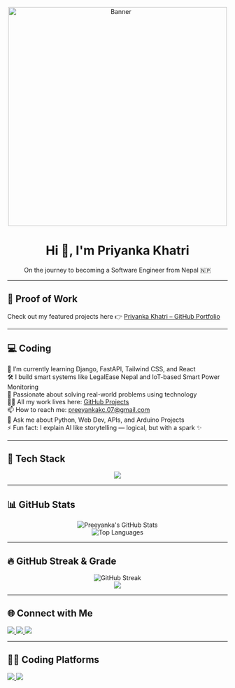 <p align="center">
  <img width="500" src="https://github.com/user-attachments/assets/f2067c28-523a-4277-b965-332ca7c874cb" alt="Banner" />
</p>

<h1 align="center">Hi 👋, I'm <strong>Priyanka Khatri</strong></h1>

<p align="center">
  On the journey to becoming a Software Engineer from Nepal 🇳🇵
</p>

---

## 🚀 Proof of Work  
Check out my featured projects here 👉 [Priyanka Khatri – GitHub Portfolio](https://github.com/preeyankakc037?tab=repositories)

---

## 💻 Coding  

🌱 I’m currently learning Django, FastAPI, Tailwind CSS, and React  
🛠️ I build smart systems like LegalEase Nepal and IoT-based Smart Power Monitoring  
🧠 Passionate about solving real-world problems using technology  
👩‍💻 All my work lives here: [GitHub Projects](https://github.com/preeyankakc037?tab=repositories)  
📫 How to reach me: preeyankakc.07@gmail.com  
💬 Ask me about Python, Web Dev, APIs, and Arduino Projects  
⚡ Fun fact: I explain AI like storytelling — logical, but with a spark ✨  

---

## 🧰 Tech Stack

<p align="center">
  <img src="https://skillicons.dev/icons?i=python,django,fastapi,html,css,tailwind,javascript,react,git,github,vscode,arduino&theme=light" />
</p>

---

## 📊 GitHub Stats

<p align="center">
  <img src="https://github-readme-stats.vercel.app/api?username=preeyankakc037&show_icons=true&theme=tokyonight" alt="Preeyanka's GitHub Stats" />
  <br/>
  <img src="https://github-readme-stats.vercel.app/api/top-langs/?username=preeyankakc037&layout=compact&theme=tokyonight" alt="Top Languages"/>
</p>

---

## 🔥 GitHub Streak & Grade

<p align="center">
  <img src="https://streak-stats.demolab.com/?user=preeyankakc037&theme=tokyonight&border=DD2727&stroke=00ffee" alt="GitHub Streak" />
  <br/>
  <img src="https://github-profile-summary-cards.vercel.app/api/cards/profile-details?username=preeyankakc037&theme=tokyonight" />
  <br/>
  
</p>

---

## 🌐 Connect with Me

<p align="left">
  <a href="https://linkedin.com/in/your-link" target="_blank">
    <img src="https://img.shields.io/badge/LinkedIn-blue?style=flat&logo=linkedin" />
  </a>
  <a href="https://instagram.com/your-link" target="_blank">
    <img src="https://img.shields.io/badge/Instagram-pink?style=flat&logo=instagram" />
  </a>
  <a href="https://github.com/preeyankakc037" target="_blank">
    <img src="https://img.shields.io/badge/GitHub-black?style=flat&logo=github" />
  </a>
</p>

---

## 👩‍💻 Coding Platforms  

<p align="left">
  <a href="https://leetcode.com/u/ray037/" target="_blank">
    <img src="https://img.shields.io/badge/LeetCode-FFA116?style=flat&logo=leetcode&logoColor=black" />
  </a>
  <a href="https://www.geeksforgeeks.org/user/preeyanrbbf/" target="_blank">
    <img src="https://img.shields.io/badge/GeeksforGeeks-2F8D46?style=flat&logo=geeksforgeeks&logoColor=white" />
  </a>
</p>
